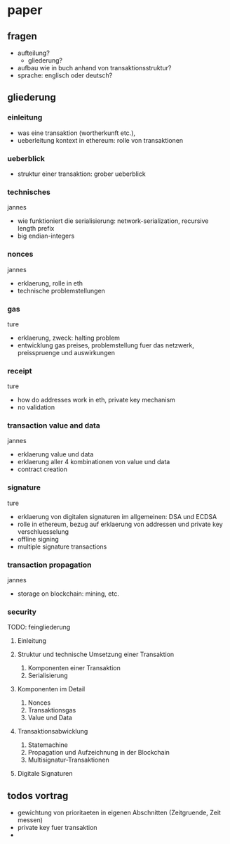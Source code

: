 # paper

## fragen

- aufteilung?
  - gliederung?
- aufbau wie in buch anhand von transaktionsstruktur?
- sprache: englisch oder deutsch?



## gliederung

### einleitung
- was eine transaktion (wortherkunft etc.), 
- ueberleitung kontext in ethereum: rolle von transaktionen
 
### ueberblick
- struktur einer transaktion: grober ueberblick

### technisches

jannes
- wie funktioniert die serialisierung: network-serialization, recursive length prefix
- big endian-integers

### nonces

jannes
- erklaerung, rolle in eth
- technische problemstellungen

### gas

ture
- erklaerung, zweck: halting problem
- entwicklung gas preises, problemstellung fuer das netzwerk, preisspruenge und auswirkungen

### receipt
ture

- how do addresses work in eth, private key mechanism
- no validation

### transaction value and data
jannes

- erklaerung value und data
- erklaerung aller 4 kombinationen von value und data
- contract creation

### signature
ture

- erklaerung von digitalen signaturen im allgemeinen: DSA und ECDSA
- rolle in ethereum, bezug auf erklaerung von addressen und private key verschluesselung
- offline signing 
- multiple signature transactions

### transaction propagation

jannes
- storage on blockchain: mining, etc.

### security

TODO: feingliederung

1. Einleitung
2. Struktur und technische Umsetzung einer Transaktion
    1. Komponenten einer Transaktion
    2. Serialisierung
3. Komponenten im Detail
    1. Nonces
    2. Transaktionsgas
    3. Value und Data
4. Transaktionsabwicklung
    1. Statemachine
    2. Propagation und Aufzeichnung in der Blockchain
    3. Multisignatur-Transaktionen

5. Digitale Signaturen


## todos vortrag
- gewichtung von prioritaeten in eigenen Abschnitten (Zeitgruende, Zeit messen)
- private key fuer transaktion
- 